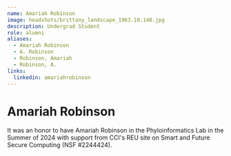 ```yaml
---
name: Amariah Robinson
image: headshots/brittany_landscape_1963.10.148.jpg
description: Undergrad Student
role: alumni
aliases: 
  - Amariah Robinson
  - A. Robinson
  - Robinson, Amariah
  - Robinson, A.
links: 
  linkedin: amariahrobinson
---
```


# Amariah Robinson

It was an honor to have Amariah Robinson in the Phyloinformatics Lab in the Summer of 2024 with support from CCI's REU site on Smart and Future Secure Computing (NSF #2244424).